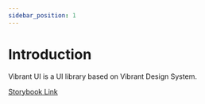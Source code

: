 ```yaml
---
sidebar_position: 1
---
```


# Introduction

Vibrant UI is a UI library based on Vibrant Design System.

[Storybook Link](https://vibrant-storybook.class101.net)
